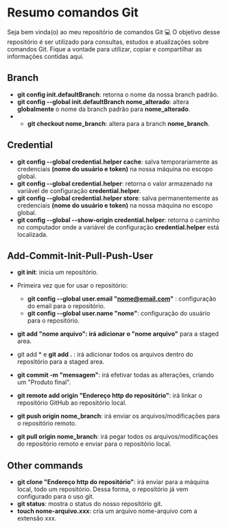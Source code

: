# Resumo comandos Git
Seja bem vinda(o) ao meu repositório de comandos Git 💻
O objetivo desse repositório é ser utilizado para consultas, estudos e atualizações sobre comandos Git.
Fique a vontade para utilizar, copiar e compartilhar as informações contidas aqui.
## Branch
- **git config init.defaultBranch**: retorna o nome da nossa branch padrão.
- **git config --global init.defaultBranch nome_alterado**: altera **globalmente** o nome da branch padrão para **nome_alterado**.
- - **git checkout nome_branch**: altera para a branch **nome_branch**.
## Credential
- **git config --global credential.helper cache**: salva temporariamente as credenciais **(nome do usuário e token)** na nossa máquina no escopo global.
- **git config --global credential.helper**: retorna o valor armazenado na variável de configuração **credential.helper**.
- **git config --global credential.helper store**: salva permanentemente as credenciais **(nome do usuário e token)** na nossa máquina no escopo global.
- **git config --global --show-origin credential.helper**: retorna o caminho no computador onde a variável de configuração **credential.helper** está localizada.
## Add-Commit-Init-Pull-Push-User
- **git init**: inicia um repositório.
- Primeira vez que for usar o repositório:
  - **git config --global user.email "nome@email.com"** :  configuração do email para o repositório.
  - **git config --global user.name "nome"**: configuração do usuário para o repositório.

- **git add "nome arquivo": irá adicionar o "nome arquivo"** para a staged area.
- git add * e **git add .** : irá adicionar todos os arquivos dentro do repositório para a staged area.
- **git commit -m "mensagem"**: irá efetivar todas as alterações, criando um "Produto final".
- **git remote add origin "Endereço http do repositório"**: irá linkar o repositório GitHub ao repositório local.
- **git push origin nome_branch**: irá enviar  os arquivos/modificações para o repositório remoto.
- **git pull origin nome_branch**: irá pegar todos os arquivos/modificações do repositório remoto e enviar para o repositório local.
## Other commands
- **git clone "Endereço http do repositório"**: irá enviar para a máquina local, todo um repositório.  Dessa forma, o repositório já vem configurado para o uso git.
- **git status**: mostra o status do nosso repositório git.
- **touch nome-arquivo.xxx**: cria um arquivo nome-arquivo com a extensão xxx.
